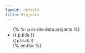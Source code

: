```yaml
---
layout: default
title: Projects
---
```


<ul>
{% for p in site.data.projects %}
  <li>
    <a href="{{ p.path | relative_url }}">{{ p.title }}</a><br/>
    <small>{{ p.blurb }}</small>
  </li>
{% endfor %}
</ul>
